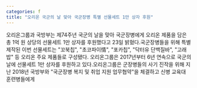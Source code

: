 ```yaml
---
categories: f
title: "오리온 국군의 날 맞아 국군장병 특별 선물세트 1만 상자 후원"
---
```

오리온그룹과 국방부는 제74주년 국군의 날을 맞아 국군장병에게 오리온 제품을 담은 총 1억 원 상당의 선물세트 1만 상자를 후원했다고 23일 밝혔다.국군장병들을 위해 특별 제작된 이번 선물세트는 "꼬북칩", "초코파이情", "포카칩", "닥터유 단백질바", "고래밥" 등 오리온 주요 제품들로 구성됐다. 오리온그룹은 2017년부터 6년 연속으로 국군의 날에 선물세트 1만 상자를 후원하고 있다.오리온그룹은 군장병들의 사기 진작을 위해 지난 2018년 국방부와 "국군장병 복지 및 취업 지원 업무협약"을 체결하고 신병 교육대 훈련병들에게